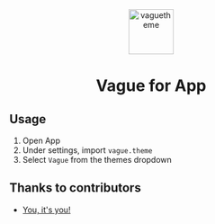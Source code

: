 <div align="center">
  <img height="80" alt="vaguetheme" src="https://github.com/user-attachments/assets/bb49d964-6759-4486-bc36-bf4a41900b0b" />
  <h1>Vague for App</h1>
  <!-- Optional: add a preview screenshot here -->
  <!-- Example:
  ![Preview](assets/preview.png)
  Note: make sure to adjust image size if applicable
  -->
</div>

## Usage

1. Open App
2. Under settings, import `vague.theme`
3. Select `Vague` from the themes dropdown

## Thanks to contributors

- [You, it's you!](https://github.com/<username>)
